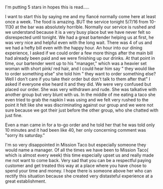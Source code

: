 I'm putting 5 stars in hopes this is read.....

I want to start this by saying me and my fiancé normally come here at least once a week. The food is amazing. BUT the service tonight 5/7/16 from 10-1130 at the bar was absolutely horrible. Normally our service is rushed and we understand because it is a very busy place but we have never felt so disrespected until tonight. We had a great bartender helping us at first, he was very nice and helpful even with the long wait. There was 4 of us and we had a hefty bill even with the happy hour. An hour into our dining experience, I asked if we could order a few more things after the main bill had already been paid and we were finishing up our drinks. At that point in time, our bartender went up to his "manager," which was a heavier set woman with short pink/ red hair, and I could hear him say " they would like to order something else" she told him " they want to order something else? Well I don't care if you take their order but don't talk to them after that" I asked if everyone else heard it and they did. We were very confused but placed our order. She was very withdrawn and rude. She was talkative with another group but very blunt with us. In the middle of me eating a taco she even tried to grab the napkin I was using and we felt very rushed to the point it felt like she was discriminating against our group and we were not sure because we got their just before the other group, who she chatted with just fine.

Even a man came in for a to-go order and he told her that he was told only 10 minutes and it had been like 40, her only concerning comment was "sorry its saturday."

I'm so very disappointed in Mission Taco but especially someone they would name a manager. Of all the times we have been to Mission Taco( which is almost every week) this time especially upset us and really made me not want to come back. Very sad that you can be a respectful paying customer and get treated this way at a place where you have chose to spend your time and money. I hope there is someone above her who can rectify this situation because she created very distasteful experience at a great establishment.
